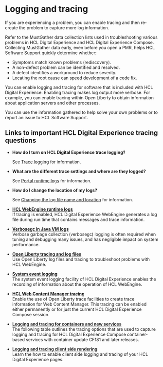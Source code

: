 # Logging and tracing

If you are experiencing a problem, you can enable tracing and then re-create the problem to capture more log information.

Refer to the MustGather data collection lists used in troubleshooting various problems in HCL Digital Experience and HCL Digital Experience Compose. Collecting MustGather data early, even before you open a PMR, helps HCL Software Support quickly determine whether:

-   Symptoms match known problems \(rediscovery\).
-   A non-defect problem can be identified and resolved.
-   A defect identifies a workaround to reduce severity.
-   Locating the root cause can speed development of a code fix.

You can enable logging and tracing for software that is included with HCL Digital Experience. Enabling tracing makes log output more verbose. For example, you can enable tracing within Open Liberty to obtain information about application servers and other processes.

You can use the information gathered to help solve your own problems or to report an issue to HCL Software Support.

## Links to important HCL Digital Experience tracing questions

-   **How do I turn on HCL Digital Experience trace logging?**

    See [Trace logging](adsyslog.md#tra_log) for information.


-   **What are the different trace settings and where are they logged?**

    See [Portal runtime logs](run_logs.md) for information.


-   **How do I change the location of my logs?**

    See [Changing the log file name and location](adsyslog.md#log_loc) for information.


-   **[HCL WebEngine runtime logs](run_logs.md)**  
If tracing is enabled, HCL Digital Experience WebEngine generates a log file during run time that contains messages and trace information.
-   **[Verbosegc in Java VM logs](verbosegc.md)**  
Verbose garbage collection \(verbosegc\) logging is often required when tuning and debugging many issues, and has negligible impact on system performance.
-   **[Open Liberty tracing and log files](open_liberty_logs.md)**  
Use Open Liberty log files and tracing to troubleshoot problems with HCL WebEngine.
-   **[System event logging](adsyslog.md)**  
The system event logging facility of HCL Digital Experience enables the recording of information about the operation of HCL WebEngine.
-   **[HCL Web Content Manager tracing](/wcm_logs.md)**  
Enable the use of Open Liberty trace facilities to create trace information for Web Content Manager. This tracing can be enabled either permanently or for just the current HCL Digital Experience Compose session.
-   **[Logging and tracing for containers and new services](logging_tracing_containers_and_new_services.md)**  
The following table outlines the tracing options that are used to capture logging and tracing for HCL Digital Experience Compose container-based services with container update CF181 and later releases.
-   **[Logging and tracing client side rendering](../logging_and_tracing/logging_and_tracing_clientside)**  
Learn the how to enable client side logging and tracing of your HCL Digital Experience pages.
